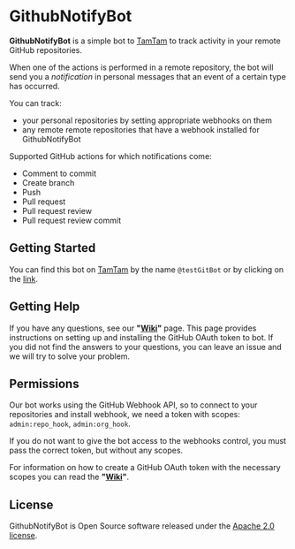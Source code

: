 # GithubNotifyBot

**GithubNotifyBot** is a simple bot to [TamTam](https://tamtam.chat/) to track activity in your remote GitHub 
repositories.

When one of the actions is performed in a remote repository, the bot will send you 
a *notification* in personal messages that an event of a certain type has occurred.

You can track:
* your personal repositories by setting appropriate webhooks on them
* any remote remote repositories that have a webhook installed for GithubNotifyBot

Supported GitHub actions for which notifications come:
* Comment to commit
* Create branch
* Push
* Pull request
* Pull request review
* Pull request review commit

Getting Started
---

You can find this bot on [TamTam]((https://tamtam.chat/)) by the name `@testGitBot` or by clicking on the [link](https://tt.me/testGitBot).

Getting Help
---

If you have any questions, see our **"[Wiki](https://github.com/TamTamBot/TamTamGitHubBot/wiki)"** page. This page provides 
instructions on setting up and installing the GitHub OAuth token to bot. If you did not find the answers to your 
questions, you can leave an issue and we will try to solve your problem.

Permissions
---

Our bot works using the GitHub Webhook API, so to connect to your repositories and install webhook, 
we need a token with scopes: `admin:repo_hook`, `admin:org_hook`. 

If you do not want to give the bot access to the 
webhooks control, you must pass the correct token, but without any scopes.

For information on how to create a GitHub OAuth token with the necessary scopes you can read the 
**"[Wiki](https://github.com/TamTamBot/TamTamGitHubBot/wiki)"**.

License
---

GithubNotifyBot is Open Source software released under the 
[Apache 2.0 license](https://www.apache.org/licenses/LICENSE-2.0.html).
